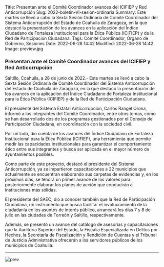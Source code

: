 Title: Presentan ante el Comité Coordinador avances del ICIFIEP y Red Anticorrupción 
Slug: 2022-boletin-VI-sesion-ordinaria
Summary: Este martes se llevó a cabo la Sexta Sesión Ordinaria de Comité Coordinador del Sistema Anticorrupción del Estado de Coahuila de Zaragoza, en la que destacó la presentación de los avances en la aplicación del Índice Ciudadano de Fortaleza Institucional para la Ética Pública (ICIFIEP) y de la Red de Participación Ciudadana. 
Tags: Comité Coordinador, Órgano de Gobierno, Sesiones
Date: 2022-06-28 14:42
Modified: 2022-06-28 14:42
Image: preview.jpg



### Presentan ante el Comité Coordinador avances del ICIFIEP y Red Anticorrupción 

 
Saltillo, Coahuila, a 28 de junio de 2022.- Este martes se llevó a cabo la Sexta Sesión Ordinaria de Comité Coordinador del Sistema Anticorrupción del Estado de Coahuila de Zaragoza, en la que destacó la presentación de los avances en la aplicación del Índice Ciudadano de Fortaleza Institucional para la Ética Pública (ICIFIEP) y de la Red de Participación Ciudadana. 


El presidente del Sistema Estatal Anticorrupción, Carlos Rangel Orona, informó a los integrantes del Comité Coordinador, entre otros temas, cómo se han desarrollado dos de los programas gestionados por el Consejo de Participación Ciudadana, en coordinación con la sociedad civil.


Por un lado, dio cuenta de los avances del Índice Ciudadano de Fortaleza Institucional para la Ética Pública (ICIFIEP), una herramienta que permite medir las capacidades institucionales para garantizar el comportamiento ético entre sus integrantes y busca ser aplicada en el mayor número de ayuntamientos posibles. 


Como parte de este proyecto, destacó el presidente del Sistema Anticorrupción, ya se impartieron capacitaciones a 22 municipios que actualmente se encuentran elaborando sus carpetas de evidencias y, en los próximos días, se tendrá un primer avance de los valores para posteriormente elaborar los planes de acción que conducirán a instituciones más sólidas.


El presidente del SAEC, dio a conocer también que la Red de Participación Ciudadana, un instrumento que busca facilitar el involucramiento de la ciudadanía en los asuntos de interés público, arrancará los días 7 y 8 de julio en las ciudades de Torreón y Saltillo, respectivamente.


Además, se presentó un avance del catálogo de asesorías y capacitaciones que la Auditoría Superior del Estado, la Fiscalía Especializada en Delitos por Hechos, la Secretaría de Fiscalización y Rendición de Cuentas y el Tribunal de Justicia Administrativa ofrecerán a los servidores públicos de los municipios de Coahuila.






***
<img class="img-fluid" src="preview.png" alt="prev">
